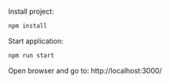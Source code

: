 Install project:

```sh
npm install
```

Start application:

```sh
npm run start
```

Open browser and go to: http://localhost:3000/
